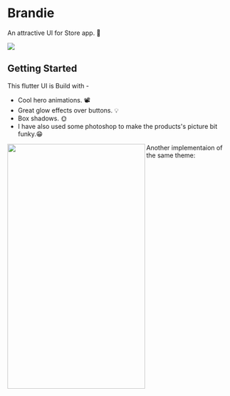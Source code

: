 # Brandie

An attractive UI for Store app. 🛒

![](https://github.com/ralphcoder/Parallel-Inertia/blob/master/readme%20assets/Mock_02_marble_PSD_compressed.jpg)

## Getting Started
This flutter UI is Build with -
- Cool hero animations. 📽
- Great glow effects over buttons. 💡
- Box shadows. 🌞
- I have also used some photoshop to make the products's picture bit funky.😁

<img align="left" width="309" height="550" src="https://github.com/ralphcoder/Liglo/blob/master/ezgif.com-optimize.gif">
 
 Another implementaion of the same theme:
 
 
